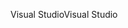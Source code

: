 <span data-ttu-id="4c1de-101">Visual Studio</span><span class="sxs-lookup"><span data-stu-id="4c1de-101">Visual Studio</span></span>